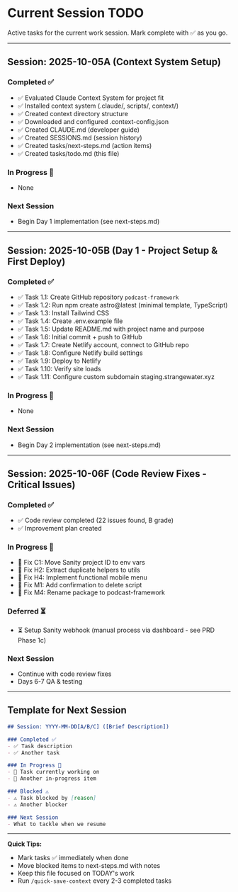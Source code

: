 # Current Session TODO

Active tasks for the current work session. Mark complete with ✅ as you go.

---

## Session: 2025-10-05A (Context System Setup)

### Completed ✅
- ✅ Evaluated Claude Context System for project fit
- ✅ Installed context system (.claude/, scripts/, context/)
- ✅ Created context directory structure
- ✅ Downloaded and configured .context-config.json
- ✅ Created CLAUDE.md (developer guide)
- ✅ Created SESSIONS.md (session history)
- ✅ Created tasks/next-steps.md (action items)
- ✅ Created tasks/todo.md (this file)

### In Progress 🚧
- None

### Next Session
- Begin Day 1 implementation (see next-steps.md)

---

## Session: 2025-10-05B (Day 1 - Project Setup & First Deploy)

### Completed ✅
- ✅ Task 1.1: Create GitHub repository `podcast-framework`
- ✅ Task 1.2: Run npm create astro@latest (minimal template, TypeScript)
- ✅ Task 1.3: Install Tailwind CSS
- ✅ Task 1.4: Create .env.example file
- ✅ Task 1.5: Update README.md with project name and purpose
- ✅ Task 1.6: Initial commit + push to GitHub
- ✅ Task 1.7: Create Netlify account, connect to GitHub repo
- ✅ Task 1.8: Configure Netlify build settings
- ✅ Task 1.9: Deploy to Netlify
- ✅ Task 1.10: Verify site loads
- ✅ Task 1.11: Configure custom subdomain staging.strangewater.xyz

### In Progress 🚧
- None

### Next Session
- Begin Day 2 implementation (see next-steps.md)

---

## Session: 2025-10-06F (Code Review Fixes - Critical Issues)

### Completed ✅
- ✅ Code review completed (22 issues found, B grade)
- ✅ Improvement plan created

### In Progress 🚧
- 🚧 Fix C1: Move Sanity project ID to env vars
- 🚧 Fix H2: Extract duplicate helpers to utils
- 🚧 Fix H4: Implement functional mobile menu
- 🚧 Fix M1: Add confirmation to delete script
- 🚧 Fix M4: Rename package to podcast-framework

### Deferred ⏳
- ⏳ Setup Sanity webhook (manual process via dashboard - see PRD Phase 1c)

### Next Session
- Continue with code review fixes
- Days 6-7 QA & testing

---

## Template for Next Session

```markdown
## Session: YYYY-MM-DD[A/B/C] ([Brief Description])

### Completed ✅
- ✅ Task description
- ✅ Another task

### In Progress 🚧
- 🚧 Task currently working on
- 🚧 Another in-progress item

### Blocked ⚠️
- ⚠️ Task blocked by [reason]
- ⚠️ Another blocker

### Next Session
- What to tackle when we resume
```

---

**Quick Tips:**
- Mark tasks ✅ immediately when done
- Move blocked items to next-steps.md with notes
- Keep this file focused on TODAY's work
- Run `/quick-save-context` every 2-3 completed tasks
